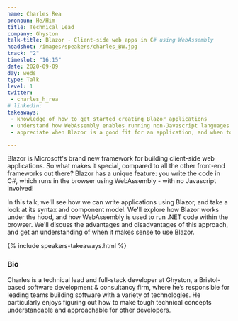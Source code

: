 ```yaml
---
name: Charles Rea   
pronoun: He/Him
title: Technical Lead
company: Ghyston
talk-title: Blazor - Client-side web apps in C# using WebAssembly
headshot: /images/speakers/charles_BW.jpg
track: "2"
timeslot: "16:15"
date: 2020-09-09
day: weds
type: Talk
level: 1
twitter:
 - charles_h_rea
# linkedin: 
takeaways:
 - knowledge of how to get started creating Blazor applications
 - understand how WebAssembly enables running non-Javascript languages in the browser
 - appreciate when Blazor is a good fit for an application, and when to avoid it

---
```


<p>Blazor is Microsoft's brand new framework for building client-side web applications. So what makes it 
special, compared to all the other front-end frameworks out there? Blazor has a unique feature: you write 
the code in C#, which runs in the browser using WebAssembly - with no Javascript involved!</p>
<p>In this talk, we'll see how we can write applications using Blazor, and take a look at its syntax and 
component model. We'll explore how Blazor works under the hood, and how WebAssembly is used to run .NET 
code within the browser. We'll discuss the advantages and disadvantages of this approach, and get an 
understanding of when it makes sense to use Blazor.
</p>

{% include speakers-takeaways.html %}

<h3>Bio</h3>
<p>Charles is a technical lead and full-stack developer at Ghyston, a Bristol-based software development & consultancy 
firm, where he’s responsible for leading teams building software with a variety of technologies. He particularly 
enjoys figuring out how to make tough technical concepts understandable and approachable for other developers.</p>